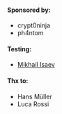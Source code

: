 #### Sponsored by:
 - crypt0ninja
 - ph4ntom
#### Testing:
 - [Mikhail Isaev](https://github.com/ismvru)
#### Thx to:
 - Hans Müller
 - Luca Rossi